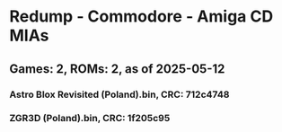 # Redump - Commodore - Amiga CD MIAs
## Games: 2, ROMs: 2, as of 2025-05-12

### Astro Blox Revisited (Poland).bin, CRC: 712c4748
### ZGR3D (Poland).bin, CRC: 1f205c95
